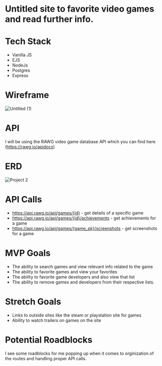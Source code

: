 # Untitled site to favorite video games and read further info.
# Tech Stack
- Vanilla JS
- EJS
- NodeJs
- Postgres
- Express 
# Wireframe
![Untitled (1)](https://user-images.githubusercontent.com/85405879/141378764-1d16efa8-2199-4072-937a-fc8c3a8343b0.png)

# API
I will be using the RAWG video game database API which you can find here (https://rawg.io/apidocs)

# ERD
![Project 2](https://user-images.githubusercontent.com/85405879/141382429-3c2cdda3-e58f-49b5-b2b1-be28ffcc4b06.jpeg)

# API Calls
- https://api.rawg.io/api/games/{id} - get details of a specific game 
- https://api.rawg.io/api/games/{id}/achievements - get achievements for a game 
- https://api.rawg.io/api/games/{game_pk}/screenshots - get screenshots for a game
# MVP Goals 
- The ability to search games and view relevant info related to the game
- The ability to favorite games and view your favorites 
- The ability to favorite game developers and also view that list 
- The ability to remove games and developers from their respective lists. 

# Stretch Goals
- Links to outside sites like the steam or playstation site for games
- Ability to watch trailers on games on the site

# Potential Roadblocks 
I see some roadblocks for me popping up when it comes to orginization of the routes and handling proper API calls. 
